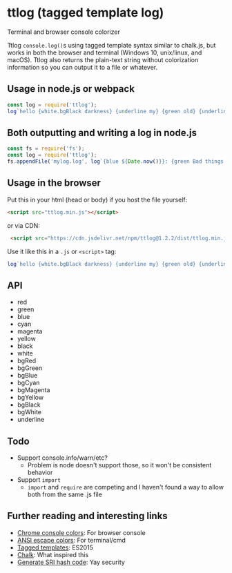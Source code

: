 # ttlog (tagged template log)
Terminal and browser console colorizer

Ttlog `console.log()`s using tagged template syntax similar to chalk.js, but works in both the browser and terminal (Windows 10, unix/linux, and macOS). Ttlog also returns the plain-text string without colorization information so you can output it to a file or whatever.

## Usage in node.js or webpack
```js
const log = require('ttlog');
log`hello {white.bgBlack darkness} {underline my} {green old} {underline.blue.bgYellow friend}`;
```

## Both outputting and writing a log in node.js
```js
const fs = require('fs');
const log = require('ttlog');
fs.appendFile('mylog.log', log`{blue ${Date.now()}}: {green Bad things happened!!}`);
```

## Usage in the browser
Put this in your html (head or body) if you host the file yourself:
```html
<script src="ttlog.min.js"></script>
```
or via CDN:
```html
 <script src="https://cdn.jsdelivr.net/npm/ttlog@1.2.2/dist/ttlog.min.js" integrity="sha384-PB71lhO4NaMS65f5FGJEpZnsS0S+Qk5EK4AoG9VzhS8ZNJQS6ndKlXHXRStzwuvq" crossorigin="anonymous"></script> 
```

Use it like this in a `.js` or `<script>` tag:
```js
log`hello {white.bgBlack darkness} {underline my} {green old} {underline.blue.bgYellow friend}`;
```

## API

- red
- green
- blue
- cyan
- magenta
- yellow
- black
- white
- bgRed
- bgGreen
- bgBlue
- bgCyan
- bgMagenta
- bgYellow
- bgBlack
- bgWhite
- underline

## Todo

- Support console.info/warn/etc?
	- Problem is node doesn't support those, so it won't be consistent behavior
- Support `import`
	- `import` and `require` are competing and I haven't found a way to allow both from the same .js file

## Further reading and interesting links

- [Chrome console colors](https://coderwall.com/p/fskzdw/colorful-console-log): For browser console
- [ANSI escape colors](https://en.wikipedia.org/wiki/ANSI_escape_code#Colors): For terminal/cmd
- [Tagged templates](https://developer.mozilla.org/en-US/docs/Web/JavaScript/Reference/Template_literals#Tagged_templates): ES2015
- [Chalk](https://github.com/chalk/chalk): What inspired this
- [Generate SRI hash code](https://www.srihash.org/): Yay security
